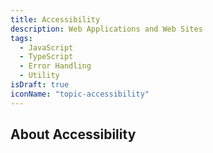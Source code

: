 ```yaml
---
title: Accessibility
description: Web Applications and Web Sites
tags:
  - JavaScript
  - TypeScript
  - Error Handling
  - Utility
isDraft: true
iconName: "topic-accessibility"
---
```


## About Accessibility
